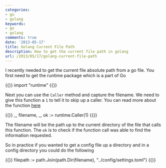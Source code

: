 ```yaml
---
categories:
- go
- golang
keywords:
- go
- golang
comments: true
date: '2013-05-17'
title: Golang Current File Path
description: How to get the current file path in golang
url: /2013/05/17/golang-current-file-path
---
```



I recently needed to get the current file absolute path from a go file.
You first need to get the runtime package which is a part of Go

{{<highlight go>}}
import "runtime"
{{</highlight>}}

Next you can use the `Caller` method and capture the filename. We need to
give this function a `1` to tell it to skip up a caller. You can read more
about the function [here](http://golang.org/pkg/runtime/#Caller)

{{<highlight go>}}
_, filename, _, ok := runtime.Caller(1)
{{</highlight>}}

The filename will be the path up to the current directory of the file that
calls this function. The `ok` is to check if the function call was able to
find the information requested.

So in practice if you wanted to get a config file up a directory and in a
config directory you could do the following

{{<highlight go>}}
filepath := path.Join(path.Dir(filename), "../config/settings.toml")
{{</highlight>}}
